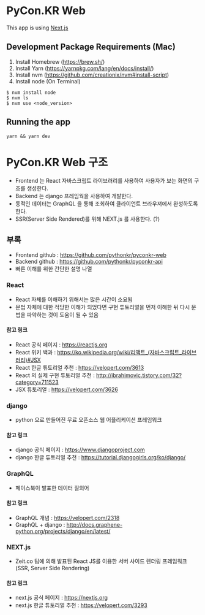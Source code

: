 # PyCon.KR Web
This app is using [Next.js](https://nextjs.org/)

## Development Package Requirements (Mac)
1. Install Homebrew (https://brew.sh/)
2. Install Yarn (https://yarnpkg.com/lang/en/docs/install/)
3. Install nvm (https://github.com/creationix/nvm#install-script)
4. Install node (On Terminal)

```
$ nvm install node
$ nvm ls
$ nvm use <node_version>
```

## Running the app

`yarn && yarn dev`

# PyCon.KR Web 구조
- Frontend 는 React 자바스크립트 라이브러리를 사용하여 사용자가 보는 화면의 구조를 생성한다.
- Backend 는 django 프레임웍을 사용하여 개발한다.
- 동적인 데이터는 GraphQL 을 통해 조회하여 클라이언트 브라우져에서 완성하도록 한다.
- SSR(Server Side Rendered)를 위해 NEXT.js 를 사용한다. (?)

## 부록
- Frontend github : https://github.com/pythonkr/pyconkr-web
- Backend github : https://github.com/pythonkr/pyconkr-api
- 빠른 이해를 위한 간단한 설명 나열

### React
- React 자체를 이해하기 위해서는 많은 시간이 소요됨
- 문법 자체에 대한 적당한 이해가 되었다면 구현 튜토리얼을 먼저 이해한 뒤 다시 문법을 파악하는 것이 도움이 될 수 있음

#### 참고 링크
- React 공식 페이지 : https://reactjs.org
- React 위키 백과 : https://ko.wikipedia.org/wiki/리액트_(자바스크립트_라이브러리)#JSX
- React 한글 튜토리얼 추천 : https://velopert.com/3613
- React 의 실제 구현 튜토리얼 추천 : http://ibrahimovic.tistory.com/32?category=711523
- JSX 튜토리얼 : https://velopert.com/3626


### django
- python 으로 만들어진 무료 오픈소스 웹 어플리케이션 프레임워크

#### 참고 링크
- django 공식 페이지 : https://www.djangoproject.com
- django 한글 튜토리얼 추천 : https://tutorial.djangogirls.org/ko/django/


### GraphQL
- 페이스북이 발표한 데이터 질의어

#### 참고 링크
- GraphQL 개념 : https://velopert.com/2318
- GraphQL + django : http://docs.graphene-python.org/projects/django/en/latest/


### NEXT.js
- Zeit.co 팀에 의해 발표된 React JS를 이용한 서버 사이드 렌더링 프레임워크 (SSR, Server Side Rendering)

#### 참고 링크
- next.js 공식 페이지 : https://nextjs.org
- next.js 한글 튜토리얼 추천 : https://velopert.com/3293
